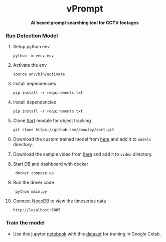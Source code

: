 <div align="center">
  <h1>vPrompt</h1>
  <b> AI based prompt searching tool for CCTV footages </b>
</div>

### Run Detection Model

1. Setup python env

       python -m venv env

2. Activate the env

       source env/bin/activate

3. Install dependencies

       pip install -r requirements.txt

4. Install dependencies

       pip install -r requirements.txt

5. Clone [Sort](https://github.com/abewley/sort) module for object tracking

       git clone https://github.com/abewley/sort.git
   
6. Download the custom trained model from [here](https://drive.google.com/file/d/10sf_Jqa6vAm73v7nRVO0oNTNqZxvyS1o/view?usp=sharing) and add it to `models` directory.

7. Download the sample video from [here](https://drive.google.com/file/d/1YmHTElM6rh5uBpvaoUYpYTHK2odJkoM6/view?usp=drive_link) and add it to `video` directory.

8. Start DB and dashboard with docker

        docker compose up

9. Run the driver code

        python main.py

10. Connect [NocoDB](https://docs.nocodb.com/data-sources/connect-to-data-source/) to view the timeseries data

        http://localhost:8085

### Train the model

- Use this jupyter [notebook](https://github.com/reenphygeorge/vPrompt/blob/main/train/video_analytics_train.ipynb) with this [dataset](https://universe.roboflow.com/roboflow-universe-projects/license-plate-recognition-rxg4e/dataset/4) for training in Google Colab.
